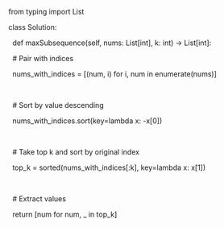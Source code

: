 from typing import List



class Solution:

&nbsp;   def maxSubsequence(self, nums: List\[int], k: int) -> List\[int]:

&nbsp;       # Pair with indices

&nbsp;       nums\_with\_indices = \[(num, i) for i, num in enumerate(nums)]

&nbsp;       

&nbsp;       # Sort by value descending

&nbsp;       nums\_with\_indices.sort(key=lambda x: -x\[0])

&nbsp;       

&nbsp;       # Take top k and sort by original index

&nbsp;       top\_k = sorted(nums\_with\_indices\[:k], key=lambda x: x\[1])

&nbsp;       

&nbsp;       # Extract values

&nbsp;       return \[num for num, \_ in top\_k]

